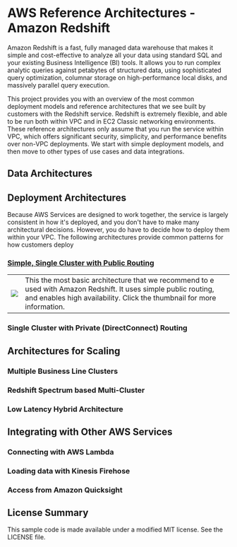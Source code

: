 # AWS Reference Architectures - Amazon Redshift

Amazon Redshift is a fast, fully managed data warehouse that makes it simple and cost-effective to analyze all your data using standard SQL and your existing Business Intelligence (BI) tools. It allows you to run complex analytic queries against petabytes of structured data, using sophisticated query optimization, columnar storage on high-performance local disks, and massively parallel query execution.

This project provides you with an overview of the most common deployment models and reference architectures that we see built by customers with the Redshift service. Redshift is extremely flexible, and able to be run both within VPC and in EC2 Classic networking environments. These reference architectures only assume that you run the service within VPC, which offers significant security, simplicity, and performance benefits over non-VPC deployments. We start with simple deployment models, and then move to other types of use cases and data integrations.

## Data Architectures

## Deployment Architectures

Because AWS Services are designed to work together, the service is largely consistent in how it's deployed, and you don't have to make many architectural decisions. However, you do have to decide how to deploy them within your VPC. The following architectures provide common patterns for how customers deploy 

### [Simple, Single Cluster with Public Routing](public-routing)

<table><tr><td><a href="https://github.com/aws-samples/aws-dbs-refarch-redshift/tree/master/public-routing"><img src="https://github.com/aws-samples/aws-dbs-refarch-redshift/tree/master/public-routing/thumbnail.png"/></a></td><td>
This the most basic architecture that we recommend to e used with Amazon Redshift. It uses simple public routing, and enables high availability. Click the thumbnail for more information.
</td></tr></table>

### Single Cluster with Private (DirectConnect) Routing

## Architectures for Scaling

### Multiple Business Line Clusters

### Redshift Spectrum based Multi-Cluster

### Low Latency Hybrid Architecture

## Integrating with Other AWS Services

### Connecting with AWS Lambda

### Loading data with Kinesis Firehose

### Access from Amazon Quicksight

## License Summary

This sample code is made available under a modified MIT license. See the LICENSE file.
